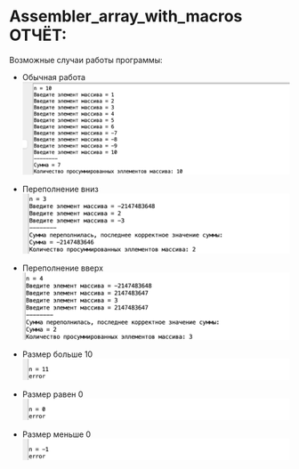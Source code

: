 # Assembler_array_with_macros ОТЧЁТ:

Возможные случаи работы программы:
* Обычная работа
![](1.png)

* Переполнение вниз
![](2.png)

* Переполнение вверх
![](3.png)

* Размер больше 10
![](4.png)

* Размер равен 0
![](5.png)

* Размер меньше 0
![](6.png)
